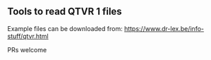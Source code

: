 ## Tools to read QTVR 1 files


Example files can be downloaded from:
https://www.dr-lex.be/info-stuff/qtvr.html

PRs welcome
